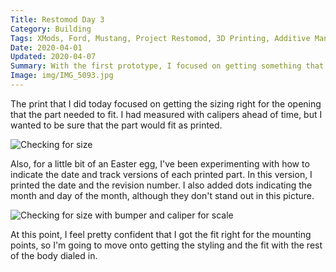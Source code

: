 ```yaml
---
Title: Restomod Day 3
Category: Building
Tags: XMods, Ford, Mustang, Project Restomod, 3D Printing, Additive Manufacturing, Rapid Prototyping
Date: 2020-04-01
Updated: 2020-04-07
Summary: With the first prototype, I focused on getting something that would fit the 3 mounting points on the standard body.
Image: img/IMG_5093.jpg
---
```


The print that I did today focused on getting the sizing right for the opening
that the part needed to fit. I had measured with calipers ahead of time, but I
wanted to be sure that the part would fit as printed.

![Checking for size]({attach}/img/IMG_5090.jpg)

Also, for a little bit of an Easter egg, I've been experimenting with how to
indicate the date and track versions of each printed part. In this version, I
printed the date and the revision number. I also added dots indicating the month
and day of the month, although they don't stand out in this picture.

![Checking for size with bumper and caliper for scale]({attach}/img/IMG_5093.jpg)

At this point, I feel pretty confident that I got the fit right for the
mounting points, so I'm going to move onto getting the styling and the fit with
the rest of the body dialed in.

